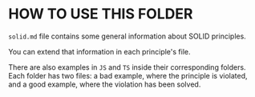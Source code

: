 # HOW TO USE THIS FOLDER

`solid.md` file contains some general information about SOLID principles.

You can extend that information in each principle's file.

There are also examples in `JS` and `TS` inside their corresponding folders. Each folder has two files: a bad example, where the principle is violated, and a good example, where the violation has been solved.
